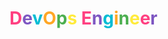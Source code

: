 # <span style="color:#FF4081">D</span><span style="color:#7E57C2">e</span><span style="color:#00BCD4">v</span><span style="color:#FFA726">O</span><span style="color:#4CAF50">p</span><span style="color:#FFEB3B">s</span> <span style="color:#FF4081">E</span><span style="color:#7E57C2">n</span><span style="color:#00BCD4">g</span><span style="color:#FFA726">i</span><span style="color:#4CAF50">n</span><span style="color:#FFEB3B">e</span><span style="color:#FF4081">e</span><span style="color:#7E57C2">r</span>
